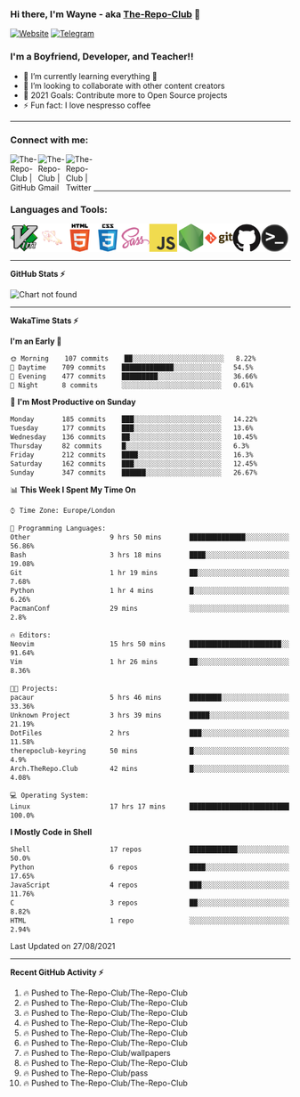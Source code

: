 ### Hi there, I'm Wayne - aka [The-Repo-Club][website] 👋

[![Website](https://img.shields.io/website?label=github.com/The-Repo-Club/&color=orange&style=flat-square&url=https://github.com/The-Repo-Club/)][website]
[![Telegram](https://img.shields.io/badge/Chat%20on-Telegram-orange.svg?color=orange&logo=telegram&style=flat-square)][telegram]

### I'm a Boyfriend, Developer, and Teacher!!

- 🌱 I’m currently learning everything 🤣
- 👯 I’m looking to collaborate with other content creators
- 🥅 2021 Goals: Contribute more to Open Source projects
- ⚡ Fun fact: I love nespresso coffee

---
### Connect with me:

[<img align="left" alt="The-Repo-Club | GitHub" width="50px" src="https://cdn.jsdelivr.net/npm/simple-icons@v3/icons/github.svg" />][website]
[<img align="left" alt="The-Repo-Club | Gmail" width="50px" src="https://cdn.jsdelivr.net/npm/simple-icons@v3/icons/gmail.svg" />][email]
[<img align="left" alt="The-Repo-Club | Twitter" width="50px" src="https://cdn.jsdelivr.net/npm/simple-icons@v3/icons/telegram.svg" />][telegram]

[website]: https://github.com/The-Repo-Club/
[email]: mailto:wayne6324@gmail.com
[telegram]: https://t.me/TheRepoClub

<br />
<br />
<br />

---
### Languages and Tools:

<img align="left" alt="Vim" width="50px" src="https://raw.githubusercontent.com/github/explore/80688e429a7d4ef2fca1e82350fe8e3517d3494d/topics/vim/vim.png" />
<img align="left" alt="Fish" width="50px" src="https://raw.githubusercontent.com/github/explore/80688e429a7d4ef2fca1e82350fe8e3517d3494d/topics/fish/fish.png" />
<img align="left" alt="HTML5" width="50px" src="https://raw.githubusercontent.com/github/explore/80688e429a7d4ef2fca1e82350fe8e3517d3494d/topics/html/html.png" />
<img align="left" alt="CSS3" width="50px" src="https://raw.githubusercontent.com/github/explore/80688e429a7d4ef2fca1e82350fe8e3517d3494d/topics/css/css.png" />
<img align="left" alt="Sass" width="50px" src="https://raw.githubusercontent.com/github/explore/80688e429a7d4ef2fca1e82350fe8e3517d3494d/topics/sass/sass.png" />
<img align="left" alt="JavaScript" width="50px" src="https://raw.githubusercontent.com/github/explore/80688e429a7d4ef2fca1e82350fe8e3517d3494d/topics/javascript/javascript.png" />
<img align="left" alt="Node.js" width="50px" src="https://raw.githubusercontent.com/github/explore/80688e429a7d4ef2fca1e82350fe8e3517d3494d/topics/nodejs/nodejs.png" />
<img align="left" alt="Git" width="50px" src="https://raw.githubusercontent.com/github/explore/80688e429a7d4ef2fca1e82350fe8e3517d3494d/topics/git/git.png" />
<img align="left" alt="GitHub" width="50px" src="https://raw.githubusercontent.com/github/explore/78df643247d429f6cc873026c0622819ad797942/topics/github/github.png" />
<img align="left" alt="Terminal" width="50px" src="https://raw.githubusercontent.com/github/explore/80688e429a7d4ef2fca1e82350fe8e3517d3494d/topics/terminal/terminal.png" />

<br />
<br />
<br />

---

**GitHub Stats ⚡**

![Chart not found](https://github-readme-stats.vercel.app/api?username=The-Repo-Club&theme=tokyonight&show_icons=true&count_private=true&hide_border=true&include_all_commits=true&custom_title=The-Repo-Club%27s+GitHub+Stats)


---

**WakaTime Stats ⚡**

<!--START_SECTION:waka-->
**I'm an Early 🐤** 

```text
🌞 Morning    107 commits    ██░░░░░░░░░░░░░░░░░░░░░░░   8.22% 
🌆 Daytime    709 commits    █████████████░░░░░░░░░░░░   54.5% 
🌃 Evening    477 commits    █████████░░░░░░░░░░░░░░░░   36.66% 
🌙 Night      8 commits      ░░░░░░░░░░░░░░░░░░░░░░░░░   0.61%

```
📅 **I'm Most Productive on Sunday** 

```text
Monday       185 commits    ███░░░░░░░░░░░░░░░░░░░░░░   14.22% 
Tuesday      177 commits    ███░░░░░░░░░░░░░░░░░░░░░░   13.6% 
Wednesday    136 commits    ██░░░░░░░░░░░░░░░░░░░░░░░   10.45% 
Thursday     82 commits     █░░░░░░░░░░░░░░░░░░░░░░░░   6.3% 
Friday       212 commits    ████░░░░░░░░░░░░░░░░░░░░░   16.3% 
Saturday     162 commits    ███░░░░░░░░░░░░░░░░░░░░░░   12.45% 
Sunday       347 commits    ██████░░░░░░░░░░░░░░░░░░░   26.67%

```


📊 **This Week I Spent My Time On** 

```text
⌚︎ Time Zone: Europe/London

💬 Programming Languages: 
Other                    9 hrs 50 mins       ██████████████░░░░░░░░░░░   56.86% 
Bash                     3 hrs 18 mins       ████░░░░░░░░░░░░░░░░░░░░░   19.08% 
Git                      1 hr 19 mins        ██░░░░░░░░░░░░░░░░░░░░░░░   7.68% 
Python                   1 hr 4 mins         █░░░░░░░░░░░░░░░░░░░░░░░░   6.26% 
PacmanConf               29 mins             ░░░░░░░░░░░░░░░░░░░░░░░░░   2.8%

🔥 Editors: 
Neovim                   15 hrs 50 mins      ███████████████████████░░   91.64% 
Vim                      1 hr 26 mins        ██░░░░░░░░░░░░░░░░░░░░░░░   8.36%

🐱‍💻 Projects: 
pacaur                   5 hrs 46 mins       ████████░░░░░░░░░░░░░░░░░   33.36% 
Unknown Project          3 hrs 39 mins       █████░░░░░░░░░░░░░░░░░░░░   21.19% 
DotFiles                 2 hrs               ███░░░░░░░░░░░░░░░░░░░░░░   11.58% 
therepoclub-keyring      50 mins             █░░░░░░░░░░░░░░░░░░░░░░░░   4.9% 
Arch.TheRepo.Club        42 mins             █░░░░░░░░░░░░░░░░░░░░░░░░   4.08%

💻 Operating System: 
Linux                    17 hrs 17 mins      █████████████████████████   100.0%

```

**I Mostly Code in Shell** 

```text
Shell                    17 repos            ████████████░░░░░░░░░░░░░   50.0% 
Python                   6 repos             ████░░░░░░░░░░░░░░░░░░░░░   17.65% 
JavaScript               4 repos             ███░░░░░░░░░░░░░░░░░░░░░░   11.76% 
C                        3 repos             ██░░░░░░░░░░░░░░░░░░░░░░░   8.82% 
HTML                     1 repo              ░░░░░░░░░░░░░░░░░░░░░░░░░   2.94%

```



 Last Updated on 27/08/2021
<!--END_SECTION:waka-->

---

**Recent GitHub Activity :zap:**

<!--START_SECTION:activity-->
1. 🔥 Pushed to The-Repo-Club/The-Repo-Club
2. 🔥 Pushed to The-Repo-Club/The-Repo-Club
3. 🔥 Pushed to The-Repo-Club/The-Repo-Club
4. 🔥 Pushed to The-Repo-Club/The-Repo-Club
5. 🔥 Pushed to The-Repo-Club/The-Repo-Club
6. 🔥 Pushed to The-Repo-Club/The-Repo-Club
7. 🔥 Pushed to The-Repo-Club/wallpapers
8. 🔥 Pushed to The-Repo-Club/The-Repo-Club
9. 🔥 Pushed to The-Repo-Club/pass
10. 🔥 Pushed to The-Repo-Club/The-Repo-Club
<!--END_SECTION:activity-->